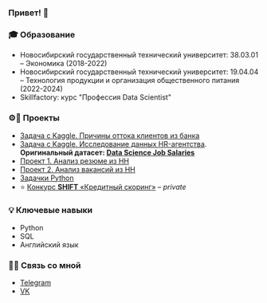 ### Привет! 👋

### 🎓 Образование
* Новосибирский государственный технический университет: 38.03.01 – Экономика (2018-2022)
* Новосибирский государственный технический университет: 19.04.04 – Технология продукции и организация общественного питания (2022-2024)
* Skillfactory: курс "Профессия Data Scientist"

### ⚙🔩 Проекты
  - [Задача с Kaggle. Причины оттока клиентов из банка](https://github.com/kjottboller/sf_data_science/blob/master/%D0%97%D0%B0%D0%B4%D0%B0%D1%87%D0%BA%D0%B8%20%D0%B8%D0%B7%20Kaggle%20(HW-01)/%D0%97%D0%B0%D0%B4%D0%B0%D0%BD%D0%B8%D1%8F%20%D0%B8%D0%B7%20Kaggle.ipynb)
  - [Задача с Kaggle. Исследование данных HR-агентства](https://github.com/kjottboller/sf_data_science/blob/master/%D0%98%D1%81%D1%81%D0%BB%D0%B5%D0%B4%D0%BE%D0%B2%D0%B0%D0%BD%D0%B8%D0%B5%20%D0%B4%D0%B0%D0%BD%D0%BD%D1%8B%D1%85%20HR-%D0%B0%D0%B3%D0%B5%D0%BD%D1%81%D1%82%D0%B2%D0%B0%20(HW-02)/%D0%98%D1%81%D1%81%D0%BB%D0%B5%D0%B4%D0%BE%D0%B2%D0%B0%D0%BD%D0%B8%D0%B5%20%D0%B4%D0%B0%D0%BD%D0%BD%D1%8B%D1%85%20HR-%D0%B0%D0%B3%D0%B5%D0%BD%D1%81%D1%82%D0%B2%D0%B0.ipynb).  
**Оригинальный датасет: [Data Science Job Salaries](https://www.kaggle.com/datasets/ruchi798/data-science-job-salaries)**  
  - [Проект 1. Анализ резюме из HH](https://github.com/kjottboller/sf_data_science/blob/master/%D0%9F%D1%80%D0%BE%D0%B5%D0%BA%D1%82%201.%20%D0%90%D0%BD%D0%B0%D0%BB%D0%B8%D0%B7%20%D1%80%D0%B5%D0%B7%D1%8E%D0%BC%D0%B5%20(PJ-01)/Project-1.%20%D0%90%D0%BD%D0%B0%D0%BB%D0%B8%D0%B7%20%D1%80%D0%B5%D0%B7%D1%8E%D0%BC%D0%B5.ipynb)
  - [Проект 2. Анализ вакансий из HH](https://github.com/kjottboller/sf_data_science/tree/master/%D0%9F%D1%80%D0%BE%D0%B5%D0%BA%D1%82%202.%20%D0%90%D0%BD%D0%B0%D0%BB%D0%B8%D0%B7%20%D0%B2%D0%B0%D0%BA%D0%B0%D0%BD%D1%81%D0%B8%D0%B9%20%D0%B8%D0%B7%20HH%20(PJ-02))
  - [Задачки Python](https://github.com/kjottboller/sf_data_science/blob/master/%D0%90%D1%82%D1%82%D0%B5%D1%81%D1%82%D0%B0%D1%86%D0%B8%D1%8F%20Python/%D0%90%D1%82%D1%82%D0%B5%D1%81%D1%82%D0%B0%D1%86%D0%B8%D1%8F%201.%20Python.ipynb)
  - ⭐️ [Конкурс **SHIFT** «Кредитный скоринг»](https://github.com/kjottboller/coding_adventures/blob/master/Credit%20scoring%202025/competition.ipynb) – *private*

### 💡 Ключевые навыки
- Python
- SQL
- Английский язык
  
### 📲💬 Связь со мной
- [Telegram](https://t.me/kjottboller)
- [VK](https://vk.com/kjottboller)
